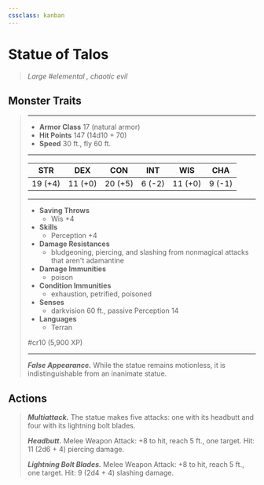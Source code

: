 ```yaml
---
cssclass: kanban
---
```


# Statue of Talos
>*Large #elemental , chaotic evil*
## Monster Traits
>___
>- **Armor Class** 17 (natural armor)
>- **Hit Points** 147 (14d10 + 70)
>- **Speed** 30 ft., fly 60 ft.
>___
>|STR|DEX|CON|INT|WIS|CHA|
>|:---:|:---:|:---:|:---:|:---:|:---:|
>|19 (+4)|11 (+0)|20 (+5)|6 (-2)|11 (+0)|9 (-1)|
>___
>- **Saving Throws**
>	 - Wis +4
>- **Skills**
>	 - Perception +4
>- **Damage Resistances**
>	 - bludgeoning, piercing, and slashing from nonmagical attacks that aren't adamantine
>- **Damage Immunities**
>	 - poison
>- **Condition Immunities**
>	 - exhaustion, petrified, poisoned
>- **Senses**
>	 - darkvision 60 ft., passive Perception 14
>- **Languages**
>	 - Terran
>
> #cr10 (5,900 XP)
>___
>***False Appearance.*** While the statue remains motionless, it is indistinguishable from an inanimate statue.  
>
## Actions
>***Multiattack.*** The statue makes five attacks: one with its headbutt and four with its lightning bolt blades.  
>
>***Headbutt.*** Melee Weapon Attack: +8 to hit, reach 5 ft., one target. Hit: 11 (2d6 + 4) piercing damage.  
>
>***Lightning Bolt Blades.*** Melee Weapon Attack: +8 to hit, reach 5 ft., one target. Hit: 9 (2d4 + 4) slashing damage.